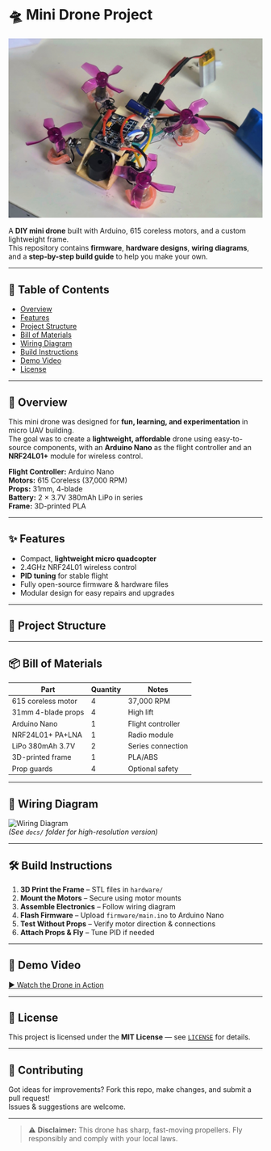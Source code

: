 # 🛸 Mini Drone Project

![Mini Drone Banner](media/banner.jpg)

A **DIY mini drone** built with Arduino, 615 coreless motors, and a custom lightweight frame.  
This repository contains **firmware**, **hardware designs**, **wiring diagrams**, and a **step-by-step build guide** to help you make your own.

---

## 📖 Table of Contents
- [Overview](#-overview)
- [Features](#-features)
- [Project Structure](#-project-structure)
- [Bill of Materials](#-bill-of-materials)
- [Wiring Diagram](#-wiring-diagram)
- [Build Instructions](#-build-instructions)
- [Demo Video](#-demo-video)
- [License](#-license)

---

## 📜 Overview
This mini drone was designed for **fun, learning, and experimentation** in micro UAV building.  
The goal was to create a **lightweight, affordable** drone using easy-to-source components, with an **Arduino Nano** as the flight controller and an **NRF24L01+** module for wireless control.

**Flight Controller:** Arduino Nano  
**Motors:** 615 Coreless (37,000 RPM)  
**Props:** 31mm, 4-blade  
**Battery:** 2 × 3.7V 380mAh LiPo in series  
**Frame:** 3D-printed PLA

---

## ✨ Features
- Compact, **lightweight micro quadcopter**
- 2.4GHz NRF24L01 wireless control
- **PID tuning** for stable flight
- Fully open-source firmware & hardware files
- Modular design for easy repairs and upgrades

---

## 📂 Project Structure


---

## 📦 Bill of Materials
| Part | Quantity | Notes |
|------|----------|-------|
| 615 coreless motor | 4 | 37,000 RPM |
| 31mm 4-blade props | 4 | High lift |
| Arduino Nano | 1 | Flight controller |
| NRF24L01+ PA+LNA | 1 | Radio module |
| LiPo 380mAh 3.7V | 2 | Series connection |
| 3D-printed frame | 1 | PLA/ABS |
| Prop guards | 4 | Optional safety |

---

## 🔌 Wiring Diagram
![Wiring Diagram](docs/wiring-diagram.png)  
*(See `docs/` folder for high-resolution version)*

---

## 🛠 Build Instructions
1. **3D Print the Frame** – STL files in `hardware/`
2. **Mount the Motors** – Secure using motor mounts
3. **Assemble Electronics** – Follow wiring diagram
4. **Flash Firmware** – Upload `firmware/main.ino` to Arduino Nano
5. **Test Without Props** – Verify motor direction & connections
6. **Attach Props & Fly** – Tune PID if needed

---

## 🎥 Demo Video
[▶ Watch the Drone in Action](https://youtu.be/your-video-link)  

---

## 📜 License
This project is licensed under the **MIT License** — see [`LICENSE`](LICENSE) for details.

---

## 💬 Contributing
Got ideas for improvements? Fork this repo, make changes, and submit a pull request!  
Issues & suggestions are welcome.

---

> ⚠️ **Disclaimer:** This drone has sharp, fast-moving propellers. Fly responsibly and comply with your local laws.


